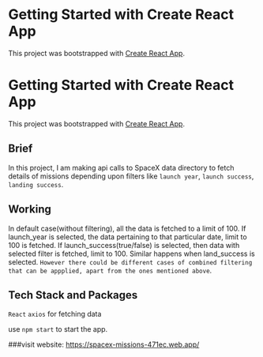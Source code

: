 # Getting Started with Create React App

This project was bootstrapped with [Create React App](https://github.com/facebook/create-react-app).

# Getting Started with Create React App

This project was bootstrapped with [Create React App](https://github.com/facebook/create-react-app).

## Brief
  In this project, I am making api calls to SpaceX data directory to fetch details of missions depending
  upon filters like `launch year`, `launch success`, `landing success`.
  
## Working
  In default case(without filtering), all the data is fetched to a limit of 100.
  If launch_year is selected, the data pertaining to that particular date, limit to 100 is fetched.
  If launch_success(true/false) is selected, then data with selected filter is fetched, limit to 100.
  Similar happens when land_success is selected.
  `However there could be different cases of combined filtering that can be appplied, apart from the ones mentioned above`.
  
  
 ## Tech Stack and Packages
 
 `React`
 `axios` for fetching data
 
 use `npm start` to start the app.

###visit website: 
  https://spacex-missions-471ec.web.app/
